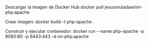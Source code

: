 Descargar la imagen de Docker Hub
	docker pull jesusmuladaw/mi-php:apache

Crear imagen:
	docker build -t php-apache .

Construir y ejecutar contenedor:
	docker run --name php-apache -p 8080:80 -p 8443:443 -d mi-php:apache
